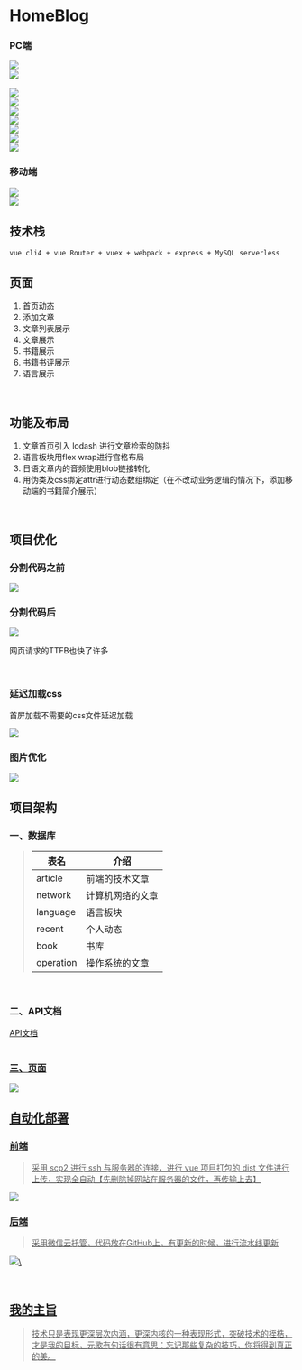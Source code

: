 # HomeBlog

### PC端

<img src="https://cdn.homeblog.top/uPic/5RX0yf.png">
<br>


<img src="https://cdn.homeblog.top/uPic/ttvbUW.png">

<br>

<br>

<img src="https://cdn.homeblog.top/uPic/jgRbUk.png">

<br>

<img src="https://cdn.homeblog.top/uPic/i6iGWV.png">

<br>

<img src="https://cdn.homeblog.top/uPic/N2Ni8f.png">

<br>

<img src="https://cdn.homeblog.top/uPic/ak9jXf.png">

<br>

<img src="https://cdn.homeblog.top/uPic/5mI8oz.png">

<br>

<img src="https://cdn.homeblog.top/uPic/9oQqOf.png">

<br>

<img src="https://cdn.homeblog.top/uPic/OHXJsP.png">

<br>

### 移动端

<img src="https://cdn.homeblog.top/uPic/rYU6vj.png">

<br>

<img src="https://cdn.homeblog.top/uPic/vvPi6a.png">

<br>


## 技术栈

```
vue cli4 + vue Router + vuex + webpack + express + MySQL serverless
```

## 页面

1. 首页动态
2. 添加文章
3. 文章列表展示
4. 文章展示
5. 书籍展示
6. 书籍书评展示
7. 语言展示

<br>

## 功能及布局

1. 文章首页引入 lodash 进行文章检索的防抖
2. 语言板块用flex wrap进行宫格布局
3. 日语文章内的音频使用blob链接转化
4. 用伪类及css绑定attr进行动态数组绑定（在不改动业务逻辑的情况下，添加移动端的书籍简介展示）

<br>

## 项目优化

### 分割代码之前

<img src="https://cdn.homeblog.top/uPic/sOBylz.png"/>

<br>

### 分割代码后

<img src="https://cdn.homeblog.top/uPic/zwnez4.png"/>

网页请求的TTFB也快了许多

<br>

### 延迟加载css

首屏加载不需要的css文件延迟加载

<img src="https://cdn.homeblog.top/uPic/HRT4jY.png"/>

<br>

### 图片优化

<img src="https://cdn.homeblog.top/uPic/mdOdNB.png">

<br>

## 项目架构

### 一、数据库

> | 表名      | 介绍             |
> | --------- | ---------------- |
> | article   | 前端的技术文章   |
> | network   | 计算机网络的文章 |
> | language  | 语言板块         |
> | recent    | 个人动态         |
> | book      | 书库             |
> | operation | 操作系统的文章   |

<br>

### 二、API文档

<div><a href="https://documenter.getpostman.com/view/15325162/UVsLSSSn">API文档</div>

<br>

### 三、页面

<img src="https://cdn.homeblog.top/uPic/Kr56yG.png">



<br>

## 自动化部署

### 前端

> 采用 scp2 进行 ssh 与服务器的连接，进行 vue 项目打包的 dist 文件进行上传，实现全自动【先删除掉网站在服务器的文件，再传输上去】

<img src="https://cdn.homeblog.top/uPic/NT5aJr.png">

### 后端

> 采用微信云托管，代码放在GitHub上，有更新的时候，进行流水线更新

<img src="https://cdn.homeblog.top/uPic/mBQV7h.png">\

<br>

## 我的主旨

> 技术只是表现更深层次内涵，更深内核的一种表现形式，突破技术的桎梏，才是我的目标，元歌有句话很有意思：忘记那些复杂的技巧，你将得到真正的美。
